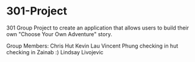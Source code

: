 301-Project
===========

301 Group Project to create an application that allows users to build their own "Choose Your Own Adventure" story.

Group Members:
Chris Hut
Kevin Lau
Vincent Phung checking in
hut checking in
Zainab :)
Lindsay Livojevic

